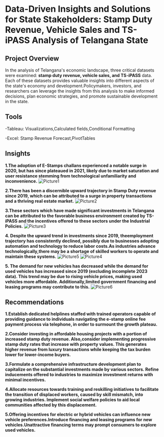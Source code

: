 # Data-Driven Insights and Solutions for State Stakeholders:  Stamp Duty Revenue, Vehicle Sales and TS-iPASS Analysis of Telangana State

## Project Overview
In the analysis of Telangana's economic landscape, three critical datasets were examined: **stamp duty revenue, vehicle sales, and TS-iPASS** data. Each of these datasets provides valuable insights into different aspects of the state's economy and development.Policymakers, investors, and researchers can leverage the insights from this analysis to make informed decisions, plan economic strategies, and promote sustainable development in the state.

## Tools
-Tableau: Visualizations,Calculated fields,Conditional Formatting

-Excel: Stamp Revenue Forecast,PivotTables

## Insights
**1.The adoption of E-Stamps challans experienced a notable surge in 2020, but has since plateaued in 2021, likely due to market saturation and user resistance stemming from technological unfamiliarity and inconvenience.**
![Picture1](https://github.com/freudeg0/PortfolioProject-GrowthAnalysis/assets/93113869/faf61a08-2aeb-4d7a-af2f-726e835cb494)

**2.There has been a discernible upward trajectory in Stamp Duty revenue since 2019, which can be attributed to a surge in property transactions and a thriving real estate market.**
![Picture2](https://github.com/freudeg0/PortfolioProject-GrowthAnalysis/assets/93113869/bc9da821-3c10-40e9-ab52-f2ce79b5c5c4)

**3.These sectors which have made significant investments in Telangana can be attributed to the favorable business environment created by TS-iPASS and the incentives offered to these sectors under the Industrial Policies.**
![Picture3](https://github.com/freudeg0/PortfolioProject-GrowthAnalysis/assets/93113869/4cf46123-2b9f-4eed-b3eb-55d645aac3f4)

**4. Despite the upward trend in investments since 2019, theemployment trajectory has consistently declined, possibly due to businesses adopting automation and technology to reduce labor costs.As industries advance technologically,there may be a shortage of skilled workers to operate and maintain these systems.**
![Picture5](https://github.com/freudeg0/PortfolioProject-GrowthAnalysis/assets/93113869/902e4226-a88a-477b-87b6-0e606c160f72) 
![Picture4](https://github.com/freudeg0/PortfolioProject-GrowthAnalysis/assets/93113869/aa6312a8-5c6d-4e6a-afde-ed3e21808ac1)

**5. The demand for new vehicles has decreased while the demand for used vehicles has increased since 2019 (excluding incomplete 2023 data). This trend may be due to rising vehicle prices, making used vehicles more affordable. Additionally,limited government financing and leasing programs may contribute to this.**
![Picture6](https://github.com/freudeg0/PortfolioProject-GrowthAnalysis/assets/93113869/e1a03ccb-9c67-400f-89a3-433341179fa2)

## Recommendations
**1.Establish dedicated helplines staffed with trained operators capable of providing guidance to individuals navigating the e-stamp online fee payment process via telephone, in order to surmount the growth plateau.**

**2.Consider investing in affordable housing projects with a portion of increased stamp duty revenue.
Also,consider implementing progressive stamp duty rates that increase with property values. This generates higher revenue from luxury transactions while keeping the tax burden lower for lower-income buyers.**

**3.Formulate a comprehensive infrastructure development plan to capitalize on the substantial investments made by various sectors. Refine inducements offered to industries to maximize investment returns with minimal incentives.**

**4.Allocate resources towards training and reskilling initiatives to facilitate the transition of displaced workers, caused by skill mismatch, into growing industries. Implement social welfare policies to aid local communities affected by this displacement.**

**5.Offering incentives for electric or hybrid vehicles can influence new vehicle preferences.Introduce financing and leasing programs for new vehicles.Unattractive financing terms may prompt consumers to explore used vehicles.**






